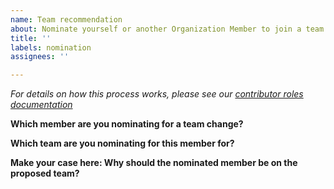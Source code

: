 ```yaml
---
name: Team recommendation
about: Nominate yourself or another Organization Member to join a team
title: ''
labels: nomination
assignees: ''

---
```


*For details on how this process works, please see our [contributor roles documentation](https://github.com/instructlab/community/blob/main/CONTRIBUTOR_ROLES.md)*

**Which member are you nominating for a team change?**
<!-- The GitHub username of the Organization Member you are nominating -->

**Which team are you nominating for this member for?**
<!-- Core Triages or Core Maintainers, see the above document for more details -->

**Make your case here: Why should the nominated member be on the proposed team?**
<!-- Feel free to write a brief testimonial here, try to include as many Pull Requests, Issues, etc. as possible

TIP: You can use the following queries to link to work items the nominee as been involved with
Pull Requests Authored: https://github.com/instructlab/instructlab/pulls?q=is%3Apr+author%3A{GITHUB_USERNAME}+
Pull Requests Reviewed: https://github.com/instructlab/instructlab/pulls?q=is%3Apr+reviewed-by%3A{GITHUB_USERNAME}+
Issues Created:         https://github.com/instructlab/instructlab/issues?q=is%3Aissue+author%3A{GITHUB_USERNAME}+
-->
